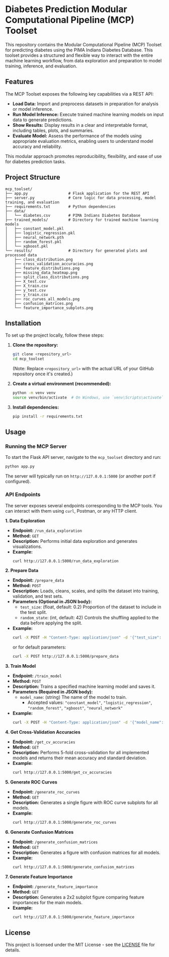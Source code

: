 # Diabetes Prediction Modular Computational Pipeline (MCP) Toolset

This repository contains the Modular Computational Pipeline (MCP) Toolset for predicting diabetes using the PIMA Indians Diabetes Database. This toolset provides a structured and flexible way to interact with the entire machine learning workflow, from data exploration and preparation to model training, inference, and evaluation.

## Features

The MCP Toolset exposes the following key capabilities via a REST API:

*   **Load Data:** Import and preprocess datasets in preparation for analysis or model inference.
*   **Run Model Inference:** Execute trained machine learning models on input data to generate predictions.
*   **Show Results:** Display results in a clear and interpretable format, including tables, plots, and summaries.
*   **Evaluate Model:** Assess the performance of the models using appropriate evaluation metrics, enabling users to understand model accuracy and reliability.

This modular approach promotes reproducibility, flexibility, and ease of use for diabetes prediction tasks.

## Project Structure

```
mcp_toolset/
├── app.py                  # Flask application for the REST API
├── server.py               # Core logic for data processing, model training, and evaluation
├── requirements.txt        # Python dependencies
├── data/
│   └── diabetes.csv        # PIMA Indians Diabetes Database
├── trained_models/         # Directory for trained machine learning models
│   ├── constant_model.pkl
│   ├── logistic_regression.pkl
│   ├── neural_network.pth
│   ├── random_forest.pkl
│   └── xgboost.pkl
└── results/                # Directory for generated plots and processed data
    ├── class_distribution.png
    ├── cross_validation_accuracies.png
    ├── feature_distributions.png
    ├── missing_data_heatmap.png
    ├── split_class_distributions.png
    ├── X_test.csv
    ├── X_train.csv
    ├── y_test.csv
    ├── y_train.csv
    ├── roc_curves_all_models.png
    ├── confusion_matrices.png
    └── feature_importance_subplots.png
```

## Installation

To set up the project locally, follow these steps:

1.  **Clone the repository:**
    ```bash
    git clone <repository_url>
    cd mcp_toolset
    ```
    (Note: Replace `<repository_url>` with the actual URL of your GitHub repository once it's created.)

2.  **Create a virtual environment (recommended):**
    ```bash
    python -m venv venv
    source venv/bin/activate  # On Windows, use `venv\Scripts\activate`
    ```

3.  **Install dependencies:**
    ```bash
    pip install -r requirements.txt
    ```

## Usage

### Running the MCP Server

To start the Flask API server, navigate to the `mcp_toolset` directory and run:

```bash
python app.py
```

The server will typically run on `http://127.0.0.1:5000` (or another port if configured).

### API Endpoints

The server exposes several endpoints corresponding to the MCP tools. You can interact with them using `curl`, Postman, or any HTTP client.

**1. Data Exploration**
*   **Endpoint:** `/run_data_exploration`
*   **Method:** `GET`
*   **Description:** Performs initial data exploration and generates visualizations.
*   **Example:**
    ```bash
    curl http://127.0.0.1:5000/run_data_exploration
    ```

**2. Prepare Data**
*   **Endpoint:** `/prepare_data`
*   **Method:** `POST`
*   **Description:** Loads, cleans, scales, and splits the dataset into training, validation, and test sets.
*   **Parameters (Optional in JSON body):**
    *   `test_size`: (float, default: 0.2) Proportion of the dataset to include in the test split.
    *   `random_state`: (int, default: 42) Controls the shuffling applied to the data before applying the split.
*   **Example:**
    ```bash
    curl -X POST -H "Content-Type: application/json" -d '{"test_size": 0.25, "random_state": 123}' http://127.0.0.1:5000/prepare_data
    ```
    or for default parameters:
    ```bash
    curl -X POST http://127.0.0.1:5000/prepare_data
    ```

**3. Train Model**
*   **Endpoint:** `/train_model`
*   **Method:** `POST`
*   **Description:** Trains a specified machine learning model and saves it.
*   **Parameters (Required in JSON body):**
    *   `model_name`: (string) The name of the model to train.
        *   Accepted values: `"constant_model"`, `"logistic_regression"`, `"random_forest"`, `"xgboost"`, `"neural_network"`
*   **Example:**
    ```bash
    curl -X POST -H "Content-Type: application/json" -d '{"model_name": "random_forest"}' http://127.0.0.1:5000/train_model
    ```

**4. Get Cross-Validation Accuracies**
*   **Endpoint:** `/get_cv_accuracies`
*   **Method:** `GET`
*   **Description:** Performs 5-fold cross-validation for all implemented models and returns their mean accuracy and standard deviation.
*   **Example:**
    ```bash
    curl http://127.0.0.1:5000/get_cv_accuracies
    ```

**5. Generate ROC Curves**
*   **Endpoint:** `/generate_roc_curves`
*   **Method:** `GET`
*   **Description:** Generates a single figure with ROC curve subplots for all models.
*   **Example:**
    ```bash
    curl http://127.0.0.1:5000/generate_roc_curves
    ```

**6. Generate Confusion Matrices**
*   **Endpoint:** `/generate_confusion_matrices`
*   **Method:** `GET`
*   **Description:** Generates a figure with confusion matrices for all models.
*   **Example:**
    ```bash
    curl http://127.0.0.1:5000/generate_confusion_matrices
    ```

**7. Generate Feature Importance**
*   **Endpoint:** `/generate_feature_importance`
*   **Method:** `GET`
*   **Description:** Generates a 2x2 subplot figure comparing feature importances for the main models.
*   **Example:**
    ```bash
    curl http://127.0.0.1:5000/generate_feature_importance
    ```

## License

This project is licensed under the MIT License - see the [LICENSE](LICENSE) file for details.
